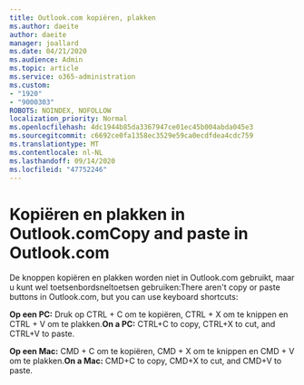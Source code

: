 ```yaml
---
title: Outlook.com kopiëren, plakken
ms.author: daeite
author: daeite
manager: joallard
ms.date: 04/21/2020
ms.audience: Admin
ms.topic: article
ms.service: o365-administration
ms.custom:
- "1920"
- "9000303"
ROBOTS: NOINDEX, NOFOLLOW
localization_priority: Normal
ms.openlocfilehash: 4dc1944b85da3367947ce01ec45b004abda045e3
ms.sourcegitcommit: c6692ce0fa1358ec3529e59ca0ecdfdea4cdc759
ms.translationtype: MT
ms.contentlocale: nl-NL
ms.lasthandoff: 09/14/2020
ms.locfileid: "47752246"
---
```

# <a name="copy-and-paste-in-outlookcom"></a><span data-ttu-id="1f868-102">Kopiëren en plakken in Outlook.com</span><span class="sxs-lookup"><span data-stu-id="1f868-102">Copy and paste in Outlook.com</span></span>

<span data-ttu-id="1f868-103">De knoppen kopiëren en plakken worden niet in Outlook.com gebruikt, maar u kunt wel toetsenbordsneltoetsen gebruiken:</span><span class="sxs-lookup"><span data-stu-id="1f868-103">There aren't copy or paste buttons in Outlook.com, but you can use keyboard shortcuts:</span></span>

<span data-ttu-id="1f868-104">**Op een PC:** Druk op CTRL + C om te kopiëren, CTRL + X om te knippen en CTRL + V om te plakken.</span><span class="sxs-lookup"><span data-stu-id="1f868-104">**On a PC:** CTRL+C to copy, CTRL+X to cut, and CTRL+V to paste.</span></span>

<span data-ttu-id="1f868-105">**Op een Mac:** CMD + C om te kopiëren, CMD + X om te knippen en CMD + V om te plakken.</span><span class="sxs-lookup"><span data-stu-id="1f868-105">**On a Mac:** CMD+C to copy, CMD+X to cut, and CMD+V to paste.</span></span>